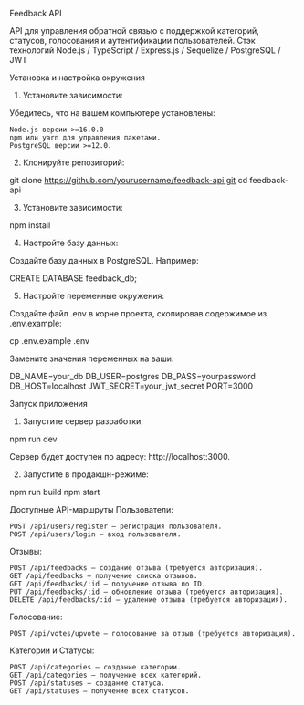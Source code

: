 Feedback API

API для управления обратной связью с поддержкой категорий, статусов, голосования и аутентификации пользователей.
Стэк технологий
Node.js / TypeScript / Express.js / Sequelize / PostgreSQL / JWT

Установка и настройка окружения
1. Установите зависимости:

Убедитесь, что на вашем компьютере установлены:

    Node.js версии >=16.0.0
    npm или yarn для управления пакетами.
    PostgreSQL версии >=12.0.

2. Клонируйте репозиторий:

git clone https://github.com/yourusername/feedback-api.git
cd feedback-api

3. Установите зависимости:

npm install

4. Настройте базу данных:

Создайте базу данных в PostgreSQL. Например:

CREATE DATABASE feedback_db;

5. Настройте переменные окружения:

Создайте файл .env в корне проекта, скопировав содержимое из .env.example:

cp .env.example .env

Замените значения переменных на ваши:

DB_NAME=your_db
DB_USER=postgres
DB_PASS=yourpassword
DB_HOST=localhost
JWT_SECRET=your_jwt_secret
PORT=3000

Запуск приложения
1. Запустите сервер разработки:

npm run dev

Сервер будет доступен по адресу: http://localhost:3000.

2. Запустите в продакшн-режиме:

npm run build
npm start

Доступные API-маршруты
Пользователи:

    POST /api/users/register — регистрация пользователя.
    POST /api/users/login — вход пользователя.

Отзывы:

    POST /api/feedbacks — создание отзыва (требуется авторизация).
    GET /api/feedbacks — получение списка отзывов.
    GET /api/feedbacks/:id — получение отзыва по ID.
    PUT /api/feedbacks/:id — обновление отзыва (требуется авторизация).
    DELETE /api/feedbacks/:id — удаление отзыва (требуется авторизация).

Голосование:

    POST /api/votes/upvote — голосование за отзыв (требуется авторизация).

Категории и Статусы:

    POST /api/categories — создание категории.
    GET /api/categories — получение всех категорий.
    POST /api/statuses — создание статуса.
    GET /api/statuses — получение всех статусов.
